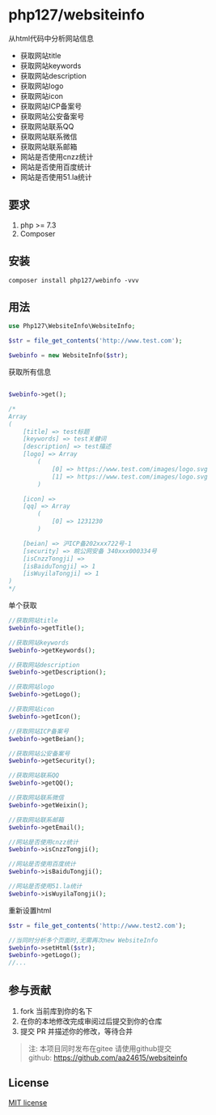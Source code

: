 

# php127/websiteinfo

从html代码中分析网站信息

- 获取网站title
- 获取网站keywords
- 获取网站description
- 获取网站logo
- 获取网站icon
- 获取网站ICP备案号
- 获取网站公安备案号
- 获取网站联系QQ
- 获取网站联系微信
- 获取网站联系邮箱
- 网站是否使用cnzz统计
- 网站是否使用百度统计
- 网站是否使用51.la统计

## 要求

1. php >= 7.3
2. Composer

## 安装

```shell
composer install php127/webinfo -vvv
```
## 用法

```php
use Php127\WebsiteInfo\WebsiteInfo;

$str = file_get_contents('http://www.test.com');

$webinfo = new WebsiteInfo($str);
```

获取所有信息

```php

$webinfo->get();

/*
Array
(
    [title] => test标题
    [keywords] => test关健词
    [description] => test描述
    [logo] => Array
        (
            [0] => https://www.test.com/images/logo.svg
            [1] => https://www.test.com/images/logo.svg
        )

    [icon] => 
    [qq] => Array
        (
            [0] => 1231230
        )

    [beian] => 沪ICP备202xxx722号-1
    [security] => 皖公网安备 340xxx000334号
    [isCnzzTongji] => 
    [isBaiduTongji] => 1
    [isWuyilaTongji] => 1
)
*/

```

单个获取

```php
//获取网站title
$webinfo->getTitle();

//获取网站keywords
$webinfo->getKeywords();

//获取网站description
$webinfo->getDescription();

//获取网站logo
$webinfo->getLogo();

//获取网站icon
$webinfo->getIcon();

//获取网站ICP备案号
$webinfo->getBeian();

//获取网站公安备案号
$webinfo->getSecurity();

//获取网站联系QQ
$webinfo->getQQ();

//获取网站联系微信
$webinfo->getWeixin();

//获取网站联系邮箱
$webinfo->getEmail();

//网站是否使用cnzz统计
$webinfo->isCnzzTongji();

//网站是否使用百度统计
$webinfo->isBaiduTongji();

//网站是否使用51.la统计
$webinfo->isWuyilaTongji();
```

重新设置html

```php
$str = file_get_contents('http://www.test2.com');

//当同时分析多个页面时,无需再次new WebsiteInfo
$webinfo->setHtml($str);
$webinfo->getLogo();
//...
```

## 参与贡献

1. fork 当前库到你的名下
3. 在你的本地修改完成审阅过后提交到你的仓库
4. 提交 PR 并描述你的修改，等待合并
> 注: 本项目同时发布在gitee 请使用github提交      
> github: https://github.com/aa24615/websiteinfo

## License

[MIT license](https://opensource.org/licenses/MIT)
